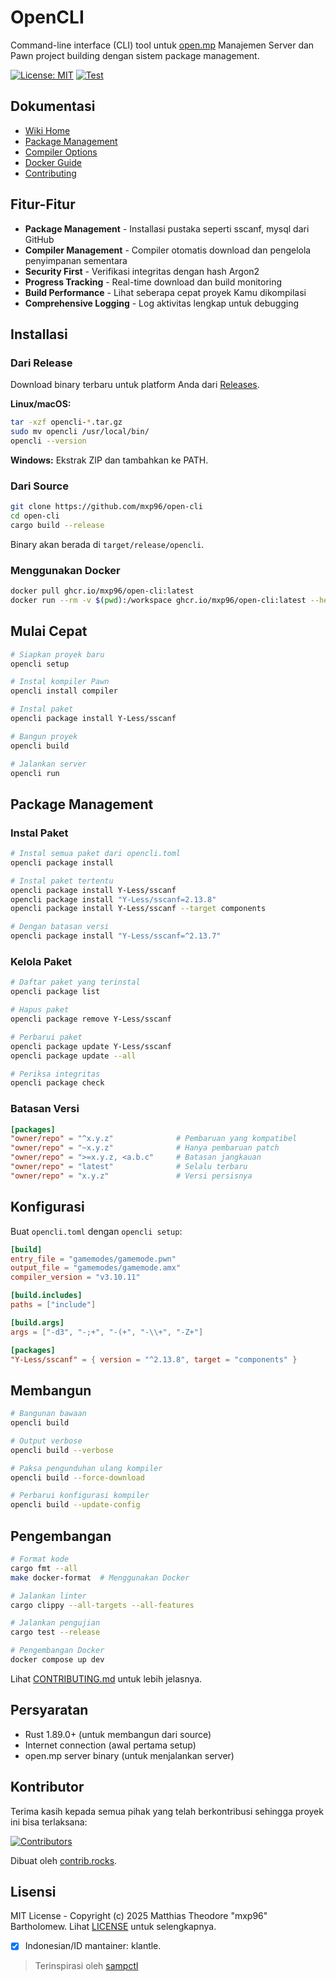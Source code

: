 # OpenCLI

Command-line interface (CLI) tool untuk [open.mp](https://open.mp/) Manajemen Server dan Pawn project building dengan sistem package management.

[![License: MIT](https://img.shields.io/badge/License-MIT-yellow.svg)](https://opensource.org/licenses/MIT)
[![Test](https://github.com/mxp96/open-cli/actions/workflows/test.yml/badge.svg)](https://github.com/mxp96/open-cli/actions/workflows/test.yml)

## Dokumentasi

- [Wiki Home](https://github.com/mxp96/open-cli/wiki)
- [Package Management](https://github.com/mxp96/open-cli/wiki)
- [Compiler Options](https://github.com/mxp96/open-cli/wiki/Compiler-Options)
- [Docker Guide](docs/DOCKER.md)
- [Contributing](docs/CONTRIBUTING.md)

## Fitur-Fitur

- **Package Management** - Installasi pustaka seperti sscanf, mysql dari GitHub
- **Compiler Management** - Compiler otomatis download dan pengelola penyimpanan sementara
- **Security First** - Verifikasi integritas dengan hash Argon2
- **Progress Tracking** - Real-time download dan build monitoring
- **Build Performance** - Lihat seberapa cepat proyek Kamu dikompilasi
- **Comprehensive Logging** - Log aktivitas lengkap untuk debugging

## Installasi

### Dari Release

Download binary terbaru untuk platform Anda dari [Releases](https://github.com/mxp96/open-cli/releases).

**Linux/macOS:**
```bash
tar -xzf opencli-*.tar.gz
sudo mv opencli /usr/local/bin/
opencli --version
```

**Windows:**
Ekstrak ZIP dan tambahkan ke PATH.

### Dari Source

```bash
git clone https://github.com/mxp96/open-cli
cd open-cli
cargo build --release
```

Binary akan berada di `target/release/opencli`.

### Menggunakan Docker

```bash
docker pull ghcr.io/mxp96/open-cli:latest
docker run --rm -v $(pwd):/workspace ghcr.io/mxp96/open-cli:latest --help
```

## Mulai Cepat

```bash
# Siapkan proyek baru
opencli setup

# Instal kompiler Pawn
opencli install compiler

# Instal paket
opencli package install Y-Less/sscanf

# Bangun proyek
opencli build

# Jalankan server
opencli run
```

## Package Management

### Instal Paket

```bash
# Instal semua paket dari opencli.toml
opencli package install

# Instal paket tertentu
opencli package install Y-Less/sscanf
opencli package install "Y-Less/sscanf=2.13.8"
opencli package install Y-Less/sscanf --target components

# Dengan batasan versi
opencli package install "Y-Less/sscanf=^2.13.7"
```

### Kelola Paket

```bash
# Daftar paket yang terinstal
opencli package list

# Hapus paket
opencli package remove Y-Less/sscanf

# Perbarui paket
opencli package update Y-Less/sscanf
opencli package update --all

# Periksa integritas
opencli package check
```

### Batasan Versi

```toml
[packages]
"owner/repo" = "^x.y.z"              # Pembaruan yang kompatibel
"owner/repo" = "~x.y.z"              # Hanya pembaruan patch
"owner/repo" = ">=x.y.z, <a.b.c"     # Batasan jangkauan
"owner/repo" = "latest"              # Selalu terbaru
"owner/repo" = "x.y.z"               # Versi persisnya
```

## Konfigurasi

Buat `opencli.toml` dengan `opencli setup`:

```toml
[build]
entry_file = "gamemodes/gamemode.pwn"
output_file = "gamemodes/gamemode.amx"
compiler_version = "v3.10.11"

[build.includes]
paths = ["include"]

[build.args]
args = ["-d3", "-;+", "-(+", "-\\+", "-Z+"]

[packages]
"Y-Less/sscanf" = { version = "^2.13.8", target = "components" }
```

## Membangun

```bash
# Bangunan bawaan
opencli build

# Output verbose
opencli build --verbose

# Paksa pengunduhan ulang kompiler
opencli build --force-download

# Perbarui konfigurasi kompiler
opencli build --update-config
```

## Pengembangan

```bash
# Format kode
cargo fmt --all
make docker-format  # Menggunakan Docker

# Jalankan linter
cargo clippy --all-targets --all-features

# Jalankan pengujian
cargo test --release

# Pengembangan Docker
docker compose up dev
```

Lihat [CONTRIBUTING.md](docs/CONTRIBUTING.md) untuk lebih jelasnya.

## Persyaratan

- Rust 1.89.0+ (untuk membangun dari source)
- Internet connection (awal pertama setup)
- open.mp server binary (untuk menjalankan server)

## Kontributor

Terima kasih kepada semua pihak yang telah berkontribusi sehingga proyek ini bisa terlaksana:

[![Contributors](https://contrib.rocks/image?repo=mxp96/open-cli)](https://github.com/mxp96/open-cli/graphs/contributors)

<!-- CONTRIBUTORS-LIST:START -->
Dibuat oleh [contrib.rocks](https://contrib.rocks).
<!-- CONTRIBUTORS-LIST:END -->

## Lisensi

MIT License - Copyright (c) 2025 Matthias Theodore "mxp96" Bartholomew.
Lihat [LICENSE](LICENSE) untuk selengkapnya.
- [x] Indonesian/ID mantainer: klantle. 

> Terinspirasi oleh [sampctl](https://github.com/Southclaws/sampctl)
